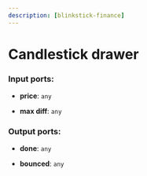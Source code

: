 ```yaml
---
description: [blinkstick-finance]
---
```


# Candlestick drawer

### Input ports:

* __price__: `any`


* __max diff__: `any`

### Output ports:

* __done__: `any`


* __bounced__: `any`

